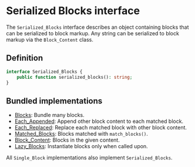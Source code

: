 # Serialized Blocks interface

The `Serialized_Blocks` interface describes an object containing blocks that can be serialized to block markup. Any string can be serialized to block markup via the `Block_Content` class.

## Definition

```php
interface Serialized_Blocks {
	public function serialized_blocks(): string;
}
```

## Bundled implementations

- [Blocks](https://github.com/alleyinteractive/wp-type-extensions/blob/main/src/alley/wp/blocks/class-blocks.php): Bundle many blocks.
- [Each_Appended](https://github.com/alleyinteractive/wp-type-extensions/blob/main/src/alley/wp/blocks/class-each-append.php): Append other block content to each matched block.
- [Each_Replaced](https://github.com/alleyinteractive/wp-type-extensions/blob/main/src/alley/wp/blocks/class-each-replaced.php): Replace each matched block with other block content.
- [Matched_Blocks](https://github.com/alleyinteractive/wp-type-extensions/blob/main/src/alley/wp/blocks/class-matched-blocks.php): Blocks matched with `match_blocks()`.
- [Block_Content](https://github.com/alleyinteractive/wp-type-extensions/blob/main/src/alley/wp/blocks/class-block-content.php): Blocks in the given content.
- [Lazy_Blocks](https://github.com/alleyinteractive/wp-type-extensions/blob/main/src/alley/wp/blocks/class-lazy-blocks.php): Instantiate blocks only when called upon.

All `Single_Block` implementations also implement `Serialized_Blocks`.

